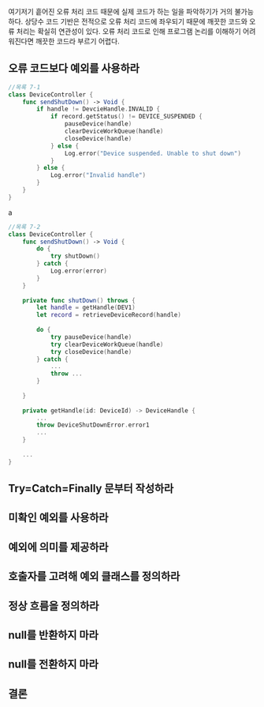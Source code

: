 
여기저기 흩어진 오류 처리 코드 때문에 실제 코드가 하는 일을 파악하기가 거의 불가능하다.
상당수 코드 기반은 전적으로 오류 처리 코드에 좌우되기 때문에 깨끗한 코드와 오류 처리는 확실히 연관성이 있다.
오류 처리 코드로 인해 프로그램 논리를 이해하기 어려워진다면 깨끗한 코드라 부르기 어렵다.

## 오류 코드보다 예외를 사용하라

```swift
//목록 7-1
class DeviceController {
    func sendShutDown() -> Void {
        if handle != DevcieHandle.INVALID {
            if record.getStatus() != DEVICE_SUSPENDED {
                pauseDevice(handle)
                clearDeviceWorkQueue(handle)
                closeDevice(handle)
            } else {
                Log.error("Device suspended. Unable to shut down")
            }
        } else {
            Log.error("Invalid handle")
        }
    }
}
```
a
```swift
//목록 7-2
class DeviceController {
    func sendShutDown() -> Void {
        do {
            try shutDown()    
        } catch {
            Log.error(error)
        }
    }
    
    private func shutDown() throws {
        let handle = getHandle(DEV1)
        let record = retrieveDeviceRecord(handle)
        
        do {
            try pauseDevice(handle)
            try clearDeviceWorkQueue(handle)
            try closeDevice(handle)       
        } catch {
            ...
            throw ...
        }
        
    }
    
    private getHandle(id: DeviceId) -> DeviceHandle {
        ...
        throw DeviceShutDownError.error1
        ...
    }
    
    ...
}
```


## Try=Catch=Finally 문부터 작성하라

## 미확인 예외를 사용하라

## 예외에 의미를 제공하라

## 호출자를 고려해 예외 클래스를 정의하라

## 정상 흐름을 정의하라

## null를 반환하지 마라

## null를 전환하지 마라

## 결론

